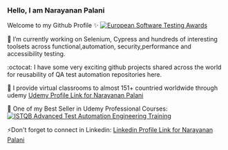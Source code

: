 ### Hello, I am Narayanan Palani
Welcome to my Github Profile :sparkles:
[![European Software Testing Awards](https://github.com/narayananpalani/narayananpalani/tree/master/images/european_testing_awards_mini.gif)](https://www.udemy.com/user/narayanan-palani/)

🔭 I’m currently working on Selenium, Cypress and hundreds of interesting toolsets across functional,automation, security,performance and accessibility testing.

:octocat: I have some very exciting github projects shared across the world for reusability of QA test automation repositories here.
 
:rocket: I provide virtual classrooms to almost 151+ countried worldwide through udemy
 [Udemy Profile Link for Narayanan Palani](https://www.udemy.com/user/narayanan-palani/)

:tada: One of my Best Seller in Udemy Professional Courses:
[![ISTQB Advanced Test Automation Engineering Training](https://github.com/narayananpalani/narayananpalani/tree/master/images/ISTQBAdvancedTestAutomationEngineering.png)](https://www.udemy.com/course/istqb-advanced/?couponCode=LEARNJULY)

⚡Don't forget to connect in Linkedin:
[Linkedin Profile Link for Narayanan Palani](https://www.linkedin.com/in/narayananpalani/)

<!--
**narayananpalani/narayananpalani** is a ✨ _special_ ✨ repository because its `README.md` (this file) appears on your GitHub profile.

Here are some ideas to get you started:

- 🔭 I’m currently working on ...
- 🌱 I’m currently learning ...
- 👯 I’m looking to collaborate on ...
- 🤔 I’m looking for help with ...
- 💬 Ask me about ...
- 📫 How to reach me: ...
- 😄 Pronouns: ...
- ⚡ Fun fact: ...
-->
